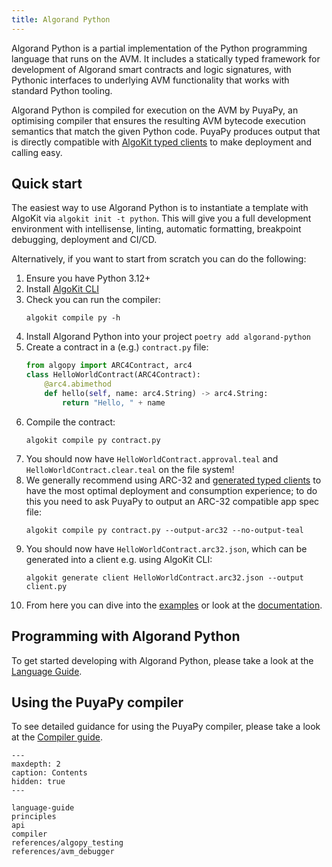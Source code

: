```yaml
---
title: Algorand Python
---
```


Algorand Python is a partial implementation of the Python programming language that runs on the AVM. It includes a statically typed framework for development of Algorand smart contracts and logic signatures, with Pythonic interfaces to underlying AVM functionality that works with standard Python tooling.

Algorand Python is compiled for execution on the AVM by PuyaPy, an optimising compiler that ensures the resulting AVM bytecode execution semantics that match the given Python code. PuyaPy produces output that is directly compatible with [AlgoKit typed clients](https://github.com/algorandfoundation/algokit-cli/blob/main/docs/features/generate#1-typed-clients) to make deployment and calling easy.

## Quick start

The easiest way to use Algorand Python is to instantiate a template with AlgoKit via `algokit init -t python`. This will give you a full development environment with intellisense, linting, automatic formatting, breakpoint debugging, deployment and CI/CD.

Alternatively, if you want to start from scratch you can do the following:

1. Ensure you have Python 3.12+
2. Install [AlgoKit CLI](https://github.com/algorandfoundation/algokit-cli?tab=readme-ov-file#install)
3. Check you can run the compiler:
   ```shell
   algokit compile py -h
   ```
4. Install Algorand Python into your project `poetry add algorand-python`
5. Create a contract in a (e.g.) `contract.py` file:
   ```python
   from algopy import ARC4Contract, arc4
   class HelloWorldContract(ARC4Contract):
       @arc4.abimethod
       def hello(self, name: arc4.String) -> arc4.String:
           return "Hello, " + name
   ```
6. Compile the contract:
   ```shell
   algokit compile py contract.py
   ```
7. You should now have `HelloWorldContract.approval.teal` and `HelloWorldContract.clear.teal` on the file system!
8. We generally recommend using ARC-32 and [generated typed clients](https://github.com/algorandfoundation/algokit-cli/blob/main/docs/features/generate#1-typed-clients) to have the most optimal deployment and consumption experience; to do this you need to ask PuyaPy to output an ARC-32 compatible app spec file:
   ```shell
   algokit compile py contract.py --output-arc32 --no-output-teal
   ```
9. You should now have `HelloWorldContract.arc32.json`, which can be generated into a client e.g. using AlgoKit CLI:
   ```shell
   algokit generate client HelloWorldContract.arc32.json --output client.py
   ```
10. From here you can dive into the [examples](https://github.com/algorandfoundation/puya/tree/main/examples) or look at the [documentation](https://algorandfoundation.github.io/puya/).

## Programming with Algorand Python

To get started developing with Algorand Python, please take a look at the [Language Guide](./language-guide).

## Using the PuyaPy compiler

To see detailed guidance for using the PuyaPy compiler, please take a look at the [Compiler guide](./compiler).

```{toctree}
---
maxdepth: 2
caption: Contents
hidden: true
---

language-guide
principles
api
compiler
references/algopy_testing
references/avm_debugger
```

